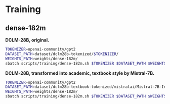 # Training

## dense-182m

**DCLM-28B, original.**

```bash
TOKENIZER=openai-community/gpt2
DATASET_PATH=dataset/dclm28b-tokenized/$TOKENIZER/
WEIGHTS_PATH=weights/dense-182m/
sbatch scripts/training/dense-182m.sh $TOKENIZER $DATASET_PATH $WEIGHTS_PATH
```

**DCLM-28B, transformed into academic, textbook style by Mistral-7B.**

```bash
TOKENIZER=openai-community/gpt2
DATASET_PATH=dataset/dclm28b-textbook-tokenized/mistralai/Mistral-7B-Instruct-v0.2/$TOKENIZER/
WEIGHTS_PATH=weights/dense-182m/
sbatch scripts/training/dense-182m.sh $TOKENIZER $DATASET_PATH $WEIGHTS_PATH
```
